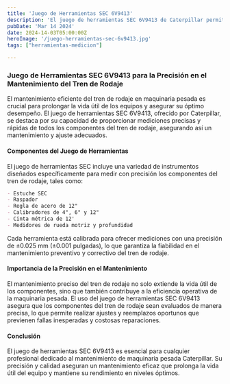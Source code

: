 ```yaml
---
title: 'Juego de Herramientas SEC 6V9413'
description: 'El juego de herramientas SEC 6V9413 de Caterpillar permite mediciones precisas en mantenimiento de tren de rodaje, extendiendo la vida útil y eficiencia de maquinaria pesada'
pubDate: 'Mar 14 2024'
date: 2024-14-03T05:00:00Z
heroImage: '/juego-herramientas-sec-6v9413.jpg'
tags: ["herramientas-medicion"]

---
```

### Juego de Herramientas SEC 6V9413 para la Precisión en el Mantenimiento del Tren de Rodaje

El mantenimiento eficiente del tren de rodaje en maquinaria pesada es crucial para prolongar la vida útil de los equipos y asegurar su óptimo desempeño. El juego de herramientas SEC 6V9413, ofrecido por Caterpillar, se destaca por su capacidad de proporcionar mediciones precisas y rápidas de todos los componentes del tren de rodaje, asegurando así un mantenimiento y ajuste adecuados.

#### Componentes del Juego de Herramientas

El juego de herramientas SEC incluye una variedad de instrumentos diseñados específicamente para medir con precisión los componentes del tren de rodaje, tales como:

```markdown
- Estuche SEC
- Raspador
- Regla de acero de 12"
- Calibradores de 4", 6" y 12"
- Cinta métrica de 12'
- Medidores de rueda motriz y profundidad
```
Cada herramienta está calibrada para ofrecer mediciones con una precisión de ±0.025 mm (±0.001 pulgadas), lo que garantiza la fiabilidad en el mantenimiento preventivo y correctivo del tren de rodaje.

#### Importancia de la Precisión en el Mantenimiento

El mantenimiento preciso del tren de rodaje no solo extiende la vida útil de los componentes, sino que también contribuye a la eficiencia operativa de la maquinaria pesada. El uso del juego de herramientas SEC 6V9413 asegura que los componentes del tren de rodaje sean evaluados de manera precisa, lo que permite realizar ajustes y reemplazos oportunos que previenen fallas inesperadas y costosas reparaciones.

#### Conclusión

El juego de herramientas SEC 6V9413 es esencial para cualquier profesional dedicado al mantenimiento de maquinaria pesada Caterpillar. Su precisión y calidad aseguran un mantenimiento eficaz que prolonga la vida útil del equipo y mantiene su rendimiento en niveles óptimos.